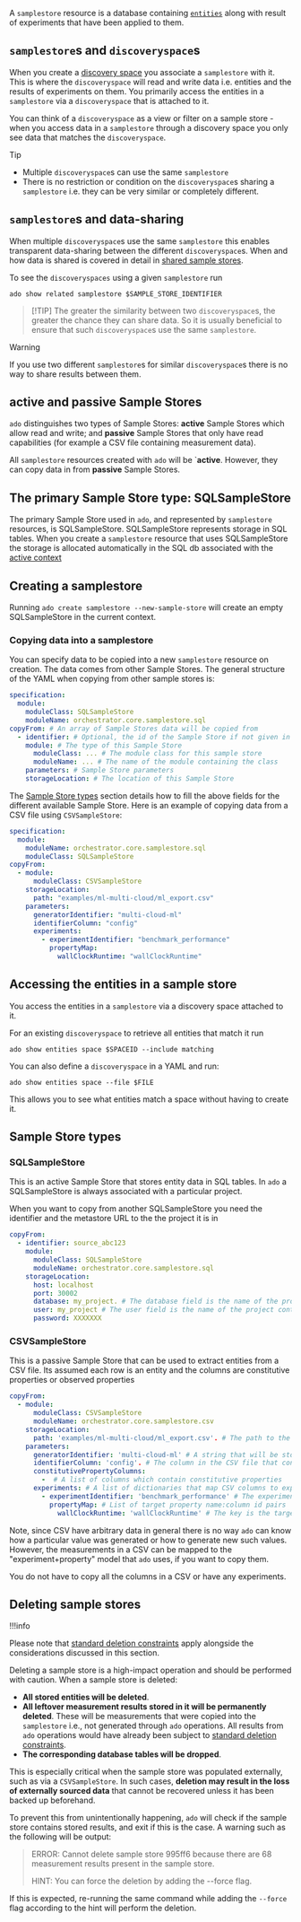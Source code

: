 <!-- markdownlint-disable code-block-style -->
<!-- markdownlint-disable-next-line first-line-h1 -->
A `samplestore` resource is a database containing
[`entities`](../core-concepts/entity-spaces.md#entities) along with result of
experiments that have been applied to them.

## `samplestore`s and `discoveryspace`s

When you create a [discovery space](discovery-spaces.md) you associate a
`samplestore` with it. This is where the `discoveryspace` will read and write
data i.e. entities and the results of experiments on them. You primarily access
the entities in a `samplestore` via a `discoveryspace` that is attached to it.

You can think of a `discoveryspace` as a view or filter on a sample store - when
you access data in a `samplestore` through a discovery space you only see data
that matches the `discoveryspace`.

> [!TIP]
>
> - Multiple `discoveryspace`s can use the same `samplestore`
> - There is no restriction or condition on the `discoveryspace`s sharing a
>   `samplestore` i.e. they can be very similar or completely different.

## `samplestore`s and data-sharing

When multiple `discoveryspace`s use the same `samplestore` this enables
transparent data-sharing between the different `discoveryspace`s. When and how
data is shared is covered in detail in
[shared sample stores](../core-concepts/data-sharing.md).

To see the `discoveryspaces` using a given `samplestore` run

```commandline
ado show related samplestore $SAMPLE_STORE_IDENTIFIER
```

> [!TIP] The greater the similarity between two `discoveryspace`s, the greater
> the chance they can share data. So it is usually beneficial to ensure that
> such `discoveryspace`s use the same `samplestore`.
<!-- markdownlint-disable-next-line no-blanks-blockquote -->
> [!WARNING]
>
> If you use two different `samplestore`s for similar `discoveryspace`s there is
> no way to share results between them.

## active and passive Sample Stores

`ado` distinguishes two types of Sample Stores: **active** Sample Stores which
allow read and write; and **passive** Sample Stores that only have read
capabilities (for example a CSV file containing measurement data).

All `samplestore` resources created with `ado` will be `**active**. However,
they can copy data in from **passive** Sample Stores.

## The primary Sample Store type: SQLSampleStore

The primary Sample Store used in `ado`, and represented by `samplestore`
resources, is SQLSampleStore. SQLSampleStore represents storage in SQL tables.
When you create a `samplestore` resource that uses SQLSampleStore the storage is
allocated automatically in the SQL db associated with the
[active context](metastore.md#contexts-and-projects)

## Creating a samplestore

Running `ado create samplestore --new-sample-store` will create an empty
SQLSampleStore in the current context.

### Copying data into a samplestore

You can specify data to be copied into a new `samplestore` resource on creation.
The data comes from other Sample Stores. The general structure of the YAML when
copying from other sample stores is:

```yaml
specification:
  module:
    moduleClass: SQLSampleStore
    moduleName: orchestrator.core.samplestore.sql
copyFrom: # An array of Sample Stores data will be copied from
  - identifier: # Optional, the id of the Sample Store if not given in the storageLocation
    module: # The type of this Sample Store
      moduleClass: ... # The module class for this sample store
      moduleName: ... # The name of the module containing the class
    parameters: # Sample Store parameters
    storageLocation: # The location of this Sample Store
```

The [Sample Store types](#sample-store-types) section details how to fill the
above fields for the different available Sample Store. Here is an example of
copying data from a CSV file using `CSVSampleStore`:

```yaml
specification:
  module:
    moduleName: orchestrator.core.samplestore.sql
    moduleClass: SQLSampleStore
copyFrom:
  - module:
      moduleClass: CSVSampleStore
    storageLocation:
      path: "examples/ml-multi-cloud/ml_export.csv"
    parameters:
      generatorIdentifier: "multi-cloud-ml"
      identifierColumn: "config"
      experiments:
        - experimentIdentifier: "benchmark_performance"
          propertyMap:
            wallClockRuntime: "wallClockRuntime"
```

## Accessing the entities in a sample store

You access the entities in a `samplestore` via a discovery space attached to it.

For an existing `discoveryspace` to retrieve all entities that match it run

```commandline
ado show entities space $SPACEID --include matching
```

You can also define a `discoveryspace` in a YAML and run:

```commandline
ado show entities space --file $FILE
```

This allows you to see what entities match a space without having to create it.

## Sample Store types

### SQLSampleStore

This is an active Sample Store that stores entity data in SQL tables. In `ado` a
SQLSampleStore is always associated with a particular project.

When you want to copy from another SQLSampleStore you need the identifier and
the metastore URL to the the project it is in

<!-- markdownlint-disable line-length -->
```yaml
copyFrom:
  - identifier: source_abc123
    module:
      moduleClass: SQLSampleStore
      moduleName: orchestrator.core.samplestore.sql
    storageLocation:
      host: localhost
      port: 30002
      database: my_project. # The database field is the name of the project containing the samplestore
      user: my_project # The user field is the name of the project containing the samplestore
      password: XXXXXXX
```
<!-- markdownlint-enable line-length -->

### CSVSampleStore

This is a passive Sample Store that can be used to extract entities from a CSV
file. Its assumed each row is an entity and the columns are constitutive
properties or observed properties

<!-- markdownlint-disable line-length -->
```yaml
copyFrom:
  - module:
      moduleClass: CSVSampleStore
      moduleName: orchestrator.core.samplestore.csv
    storageLocation:
      path: 'examples/ml-multi-cloud/ml_export.csv'. # The path to the CSV file
    parameters:
      generatorIdentifier: 'multi-cloud-ml' # A string that will be stored with the extracted entities as their generatorIdentifier
      identifierColumn: 'config'. # The column in the CSV file that contains the entity id
      constitutivePropertyColumns:
        -  # A list of columns which contain constitutive properties
      experiments: # A list of dictionaries that map CSV columns to experiments and target properties. Each dictionary is an experiment
        - experimentIdentifier: 'benchmark_performance' # The experiment name you want the following properties to be associated with
          propertyMap: # List of target property name:column id pairs
            wallClockRuntime: 'wallClockRuntime' # The key is the target property name, the value is the column containing the values for that property
```
<!-- markdownlint-enable line-length -->

Note, since CSV have arbitrary data in general there is no way `ado` can know
how a particular value was generated or how to generate new such values.
However, the measurements in a CSV can be mapped to the "experiment+property"
model that `ado` uses, if you want to copy them.

You do not have to copy all the columns in a CSV or have any experiments.

## Deleting sample stores

!!!info

  Please note that
  [standard deletion constraints](resources.md#deleting-resources) apply alongside
  the considerations discussed in this section.

Deleting a sample store is a high-impact operation and should be performed with
caution. When a sample store is deleted:

- **All stored entities will be deleted**.
- **All leftover measurement results stored in it will be permanently deleted**.
  These will be measurements that were copied into the `samplestore` i.e., not
  generated through `ado` operations. All results from `ado` operations would
  have already been subject to
  [standard deletion constraints](resources.md#deleting-resources).
- **The corresponding database tables will be dropped**.

This is especially critical when the sample store was populated externally, such
as via a `CSVSampleStore`. In such cases, **deletion may result in the loss of
externally sourced data** that cannot be recovered unless it has been backed up
beforehand.

To prevent this from unintentionally happening, `ado` will check if the sample
store contains stored results, and exit if this is the case. A warning such as
the following will be output:

> ERROR: Cannot delete sample store 995ff6 because there are 68 measurement
> results present in the sample store.
>
> HINT: You can force the deletion by adding the --force flag.

If this is expected, re-running the same command while adding the `--force` flag
according to the hint will perform the deletion.
